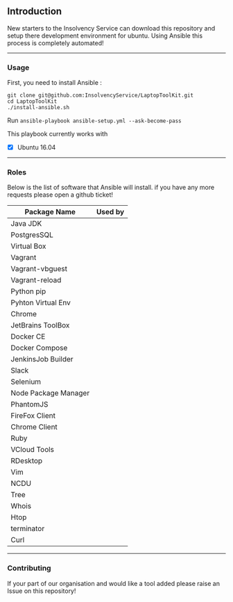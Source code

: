 ## Introduction

New starters to the Insolvency Service can download this repository and setup there development environment for ubuntu. Using Ansible this process is completely automated!

---

### Usage

First, you need to install Ansible :
```
git clone git@github.com:InsolvencyService/LaptopToolKit.git
cd LaptopToolKit
./install-ansible.sh
```

Run ```ansible-playbook ansible-setup.yml --ask-become-pass```



This playbook currently works with
- [x] Ubuntu 16.04

---

### Roles

Below is the list of software that Ansible will install. if you have any more requests please open a github ticket!

| Package Name        | Used by       |
| ------------------- |:-------------:|
|Java JDK             |               |
|PostgresSQL          |               |
|Virtual Box          |               |
|Vagrant              |               |
|Vagrant-vbguest      |               |
|Vagrant-reload       |               |
|Python pip           |               |
|Pyhton Virtual Env   |               |
|Chrome               |               |
|JetBrains ToolBox    |               |
|Docker CE            |               |
|Docker Compose       |               |
|JenkinsJob Builder   |               |
|Slack                |               |
|Selenium             |               |
|Node Package Manager |               |
|PhantomJS            |               |
|FireFox Client       |               |
|Chrome Client        |               |
|Ruby                 |               |
|VCloud Tools         |               |
|RDesktop             |               |
|Vim                  |               |
|NCDU                 |               |
|Tree                 |               |
|Whois                |               |
|Htop                 |               |
|terminator           |               |
|Curl                 |               |

---

### Contributing

If your part of our organisation and would like a tool added please raise an Issue on this repository!

